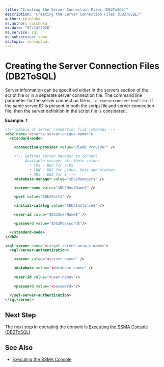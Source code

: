 ```yaml
---
title: "Creating the Server Connection Files (DB2ToSQL)"
description: "Creating the Server Connection Files (DB2ToSQL)"
author: cpichuka
ms.author: cpichuka
ms.date: "07/14/2020"
ms.service: sql
ms.subservice: ssma
ms.topic: conceptual
---
```


# Creating the Server Connection Files (DB2ToSQL)

Server information can be specified either in the servers section of the script file or in a separate server connection file. The command line parameter for the server connection file is, `-c <serverconnectionfile>`. If the same server ID is present in both the script file and server connection file, then the server definition in the script file is considered.

**Example: 1**

```xml
<!-- Sample of server connection file commands -->
<db2 name="<source-server-unique-name>">
  <standard-mode>

    <connection-provider value="OleDB Provider" />

    <!-- Defines server manager to connect.
         Available manager attribute values
           • zOs - DB2 for z/OS
           • LUW - DB2 for Linux, Unix and Windows
           • DBi - DB2 for i -->
    <database-manager value="$Db2Manager$" />

    <server-name value="$Db2HostName$" />

    <port value="$Db2Port$" />

    <initial-catalog value="$Db2Instance$" />

    <user-id value="$Db2UserName$" />

    <password value="$Db2Password$"/>

  </standard-mode>
</db2>
```

```xml
<sql-server name="<target-server-unique-name>">
  <sql-server-authentication>

    <server value="<server-name>" />

    <database value="<database-name>" />
  
    <user-id value="<user-name>"/>
  
    <password value="<password>"/>

  </sql-server-authentication>
</sql-server>
```

## Next Step

The next step in operating the console is [Executing the SSMA Console &#40;DB2ToSQL&#41;](../../ssma/db2/executing-the-ssma-console-db2tosql.md)

## See Also

- [Executing the SSMA Console](./executing-the-ssma-console-db2tosql.md)
